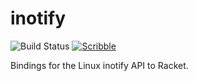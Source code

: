 inotify
=======

![Build Status](https://github.com/shawnw/racket-inotify/actions/workflows/ci.yml/badge.svg)
[![Scribble](https://img.shields.io/badge/Docs-Scribble-blue.svg)](https://docs.racket-lang.org/inotify/index.html)

Bindings for the Linux inotify API to Racket.
